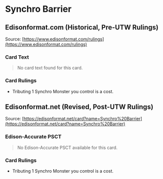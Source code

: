 # Synchro Barrier

## Edisonformat.com (Historical, Pre-UTW Rulings)

Source: [https://www.edisonformat.com/rulings](https://www.edisonformat.com/rulings)

### Card Text

> No card text found for this card.

### Card Rulings

*   Tributing 1 Synchro Monster you control is a cost.

## Edisonformat.net (Revised, Post-UTW Rulings)

Source: [https://edisonformat.net/card?name=Synchro%20Barrier](https://edisonformat.net/card?name=Synchro%20Barrier)

### Edison-Accurate PSCT

> No Edison-Accurate PSCT available for this card.

### Card Rulings

*   Tributing 1 Synchro Monster you control is a cost.
            